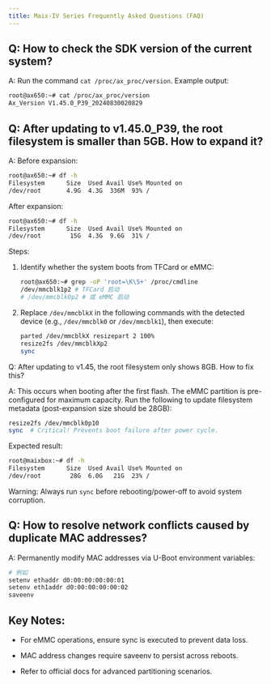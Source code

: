```yaml
---
title: Maix-IV Series Frequently Asked Questions (FAQ)
---
```


## Q: How to check the SDK version of the current system?

A: Run the command `cat /proc/ax_proc/version`. Example output:
```bash
root@ax650:~# cat /proc/ax_proc/version
Ax_Version V1.45.0_P39_20240830020829
```

## Q: After updating to v1.45.0_P39, the root filesystem is smaller than 5GB. How to expand it?

A: Before expansion:
```bash
root@ax650:~# df -h
Filesystem      Size  Used Avail Use% Mounted on
/dev/root       4.9G  4.3G  336M  93% /
```

After expansion:
```bash
root@ax650:~# df -h
Filesystem      Size  Used Avail Use% Mounted on
/dev/root        15G  4.3G  9.6G  31% /
```

Steps:
1. Identify whether the system boots from TFCard or eMMC:
    ```bash
    root@ax650:~# grep -oP 'root=\K\S+' /proc/cmdline
    /dev/mmcblk1p2 # TFCard 启动
    # /dev/mmcblk0p2 # 或 eMMC 启动
    ```
2. Replace `/dev/mmcblkX` in the following commands with the detected device (e.g., `/dev/mmcblk0` or `/dev/mmcblk1`), then execute:
    ```bash
    parted /dev/mmcblkX resizepart 2 100%
    resize2fs /dev/mmcblkXp2
    sync
    ```

Q: After updating to v1.45, the root filesystem only shows 8GB. How to fix this?

A: This occurs when booting after the first flash. The eMMC partition is pre-configured for maximum capacity. Run the following to update filesystem metadata (post-expansion size should be 28GB):

```bash
resize2fs /dev/mmcblk0p10  
sync  # Critical! Prevents boot failure after power cycle.  
```

Expected result:
```bash
root@maixbox:~# df -h
Filesystem      Size  Used Avail Use% Mounted on
/dev/root        28G  6.0G   21G  23% /
```
Warning: Always run `sync` before rebooting/power-off to avoid system corruption.

## Q: How to resolve network conflicts caused by duplicate MAC addresses?

A: Permanently modify MAC addresses via U-Boot environment variables:
```bash
# 例如
setenv ethaddr d0:00:00:00:00:01
setenv eth1addr d0:00:00:00:00:02
saveenv
```

## Key Notes:

- For eMMC operations, ensure sync is executed to prevent data loss.

- MAC address changes require saveenv to persist across reboots.

- Refer to official docs for advanced partitioning scenarios.